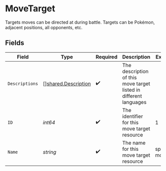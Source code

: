 # MoveTarget

Targets moves can be directed at during battle. Targets can be Pokémon, adjacent positions, all opponents, etc.


## Fields

| Field                                                             | Type                                                              | Required                                                          | Description                                                       | Example                                                           |
| ----------------------------------------------------------------- | ----------------------------------------------------------------- | ----------------------------------------------------------------- | ----------------------------------------------------------------- | ----------------------------------------------------------------- |
| `Descriptions`                                                    | [][shared.Description](../../../pkg/models/shared/description.md) | :heavy_check_mark:                                                | The description of this move target listed in different languages |                                                                   |
| `ID`                                                              | *int64*                                                           | :heavy_check_mark:                                                | The identifier for this move target resource                      | 1                                                                 |
| `Name`                                                            | *string*                                                          | :heavy_check_mark:                                                | The name for this move target resource                            | specific-move                                                     |